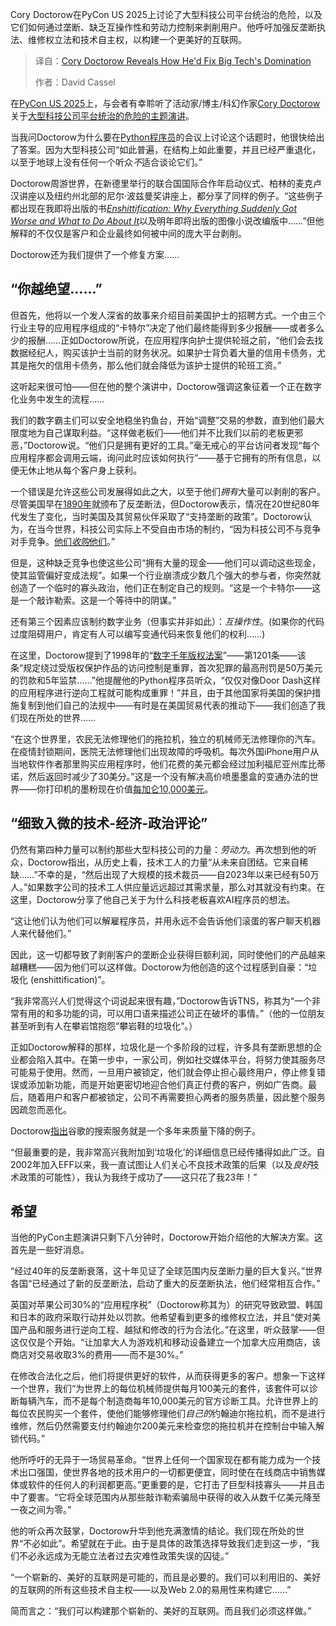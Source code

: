<!--
title: 科里·多克托罗揭示如何破解大型科技公司的垄断
cover: https://cdn.thenewstack.io/media/2025/07/cc31b0a8-cory-doctorow-screenshot-from-pycon-us-2025-keynote.jpg
summary: Cory Doctorow在PyCon US 2025上讨论了大型科技公司平台统治的危险，以及它们如何通过垄断、缺乏互操作性和劳动力控制来剥削用户。他呼吁加强反垄断执法、维修权立法和技术自主权，以构建一个更美好的互联网。
-->

Cory Doctorow在PyCon US 2025上讨论了大型科技公司平台统治的危险，以及它们如何通过垄断、缺乏互操作性和劳动力控制来剥削用户。他呼吁加强反垄断执法、维修权立法和技术自主权，以构建一个更美好的互联网。

> 译自：[Cory Doctorow Reveals How He'd Fix Big Tech's Domination](https://thenewstack.io/cory-doctorow-reveals-how-hed-fix-big-techs-domination/)
> 
> 作者：David Cassel

在[PyCon US 2025](https://thenewstack.io/what-can-we-learn-from-historys-most-bizarre-software-bugs/)上，与会者有幸聆听了活动家/博主/科幻作家[Cory Doctorow](https://craphound.com/)关于[大型科技公司平台统治的危险的主题演讲](https://www.youtube.com/watch?v=ydVmzg_SJLw)。

当我问Doctorow为什么要在[Python程序员](https://thenewstack.io/what-is-python/)的会议上讨论这个话题时，他很快给出了答案。因为大型科技公司“如此普遍，在结构上如此重要，并且已经严重退化，以至于地球上没有任何一个听众*不*适合谈论它们。”

Doctorow周游世界，在新德里举行的联合国国际合作年启动仪式、柏林的麦克卢汉讲座以及纽约州北部的尼尔·波兹曼奖讲座上，都分享了同样的例子。“这些例子都出现在我即将出版的书[*Enshittification: Why Everything Suddenly Got Worse and What to Do About It*](https://www.barnesandnoble.com/w/enshittification-cory-doctorow/1146657404)以及明年即将出版的图像小说改编版中……”但他解释的不仅仅是客户和企业最终如何被中间的庞大平台剥削。

Doctorow还为我们提供了一个修复方案……

## “你越绝望……”

但首先，他将以一个发人深省的故事来介绍目前美国护士的招聘方式。一个由三个行业主导的应用程序组成的“卡特尔”决定了他们最终能得到多少报酬——或者多么少的报酬……正如Doctorow所说，在应用程序向护士提供轮班之前，“他们会去找数据经纪人，购买该护士当前的财务状况。如果护士背负着大量的信用卡债务，尤其是拖欠的信用卡债务，那么他们就会降低为该护士提供的轮班工资。”

这听起来很可怕——但在他的整个演讲中，Doctorow强调这象征着一个正在数字化业务中发生的流程……

我们的数字霸主们可以安全地稳坐钓鱼台，开始“调整”交易的参数，直到他们最大限度地为自己谋取利益。“这样做老板们——他们并不比我们以前的老板更邪恶，”Doctorow说。“他们只是拥有更好的工具。”毫无戒心的平台访问者发现“每个应用程序都会调用云端，询问此时应该如何执行”——基于它拥有的所有信息，以便无休止地从每个客户身上获利。

一个错误是允许这些公司发展得如此之大，以至于他们*拥有*大量可以剥削的客户。尽管美国早在[1890年](https://pluralistic.net/2022/02/20/we-should-not-endure-a-king/)就颁布了反垄断法，但Doctorow表示，情况在20世纪80年代发生了变化，当时美国及其贸易伙伴采取了“支持垄断的政策”。Doctorow认为，在当今世界，科技公司实际上不受自由市场的制约，“因为科技公司不与竞争对手竞争。[他们*收购*他们](https://www.theverge.com/2020/7/29/21345723/facebook-instagram-documents-emails-mark-zuckerberg-kevin-systrom-hearing)。”

但是，这种缺乏竞争也使这些公司“拥有大量的现金——他们可以调动这些现金，使其监管偏好变成法规”。如果一个行业崩溃成少数几个强大的参与者，你突然就创造了一个临时的寡头政治，他们正在制定自己的规则。“这是一个卡特尔——这是一个敲诈勒索。这是一个等待中的阴谋。”

还有第三个因素应该制约数字业务（但事实并非如此）：*互操作性*。(如果你的代码过度阻碍用户，肯定有人可以编写变通代码来恢复他们的权利……)

在这里，Doctorow提到了1998年的“[数字千年版权法案](https://en.wikipedia.org/wiki/Digital_Millennium_Copyright_Act)”——第1201条——该条“规定绕过受版权保护作品的访问控制是重罪，首次犯罪的最高刑罚是50万美元的罚款和5年监禁……”他提醒他的Python程序员听众，“仅仅对像Door Dash这样的应用程序进行逆向工程就可能构成重罪！”并且，由于其他国家将美国的保护措施复制到他们自己的法规中——有时是在美国贸易代表的推动下——我们创造了我们现在所处的世界……

“在这个世界里，农民无法修理他们的拖拉机，独立的机械师无法修理你的汽车。在疫情封锁期间，医院无法修理他们出现故障的呼吸机。每次外国iPhone用户从当地软件作者那里购买应用程序时，他们花费的美元都会经过加利福尼亚州库比蒂诺，然后返回时减少了30美分。”这是一个没有解决高价喷墨墨盒的变通办法的世界——你打印机的墨粉现在价值[每加仑10,000美元](https://daringfireball.net/linked/2006/12/22/inkjet-refills)。

## “细致入微的技术-经济-政治评论”

仍然有第四种力量可以制约那些大型科技公司的力量：*劳动力*。再次想到他的听众，Doctorow指出，从历史上看，技术工人的力量“从未来自团结。它来自稀缺……”不幸的是，“然后出现了大规模的技术裁员——自2023年以来已经有50万人。”如果数字公司的技术工人供应量远远超过其需求量，那么对其就没有约束。在这里，Doctorow分享了他自己关于为什么科技老板喜欢AI程序员的想法。

“这让他们认为他们可以解雇程序员，并用永远不会告诉他们滚蛋的客户聊天机器人来代替他们。”

因此，这一切都导致了剥削客户的垄断企业获得巨额利润，同时使他们的产品越来越糟糕——因为他们可以这样做。Doctorow为他创造的这个过程感到自豪：“垃圾化 (enshittification)”。

“我非常高兴人们觉得这个词说起来很有趣，”Doctorow告诉TNS，称其为“一个非常有用的和多功能的词，可以用口语来描述公司正在破坏的事情。”（他的一位朋友甚至听到有人在攀岩馆抱怨“攀岩鞋的垃圾化”。）

正如Doctorow解释的那样，垃圾化是一个多阶段的过程，许多具有垄断思想的企业都会陷入其中。在第一步中，一家公司，例如社交媒体平台，将努力使其服务尽可能易于使用。然而，一旦用户被锁定，他们就会停止担心最终用户，停止修复错误或添加新功能，而是开始更密切地迎合他们真正付费的客户，例如广告商。最后，随着用户和客户都被锁定，公司不再需要担心两者的服务质量，因此整个服务因疏忽而恶化。

Doctorow[指出](https://doctorow.medium.com/googles-enshittification-memos-2d6d57306072)谷歌的搜索服务就是一个多年来质量下降的例子。

“但最重要的是，我非常高兴我附加到‘垃圾化’的详细信息已经传播得如此广泛。自2002年加入EFF以来，我一直试图让人们关心不良技术政策的后果（以及*良好*技术政策的可能性），我认为我终于成功了——这只花了我23年！”

## 希望

当他的PyCon主题演讲只剩下八分钟时，Doctorow开始介绍他的大解决方案。这首先是一些好消息。

“经过40年的反垄断衰落，这十年见证了全球范围内反垄断力量的巨大复兴。”世界各国“已经通过了新的反垄断法，启动了重大的反垄断执法，他们经常相互合作。”

英国对苹果公司30%的“应用程序税”（Doctorow称其为）的研究导致欧盟、韩国和日本的政府采取行动并处以罚款。他希望看到更多的维修权立法，并且“使对美国产品和服务进行逆向工程、越狱和修改的行为合法化。”在这里，听众鼓掌——但这仅仅是个开始。“让加拿大人为游戏机和移动设备建立一个加拿大应用商店，该商店对交易收取3%的费用——而不是30%。”

在修改合法化之后，他们将提供更好的软件，从而获得更多的客户。想象一下这样一个世界，我们“为世界上的每位机械师提供每月100美元的套件，该套件可以诊断每辆汽车，而不是每个制造商每年10,000美元的官方诊断工具。允许世界上的每位农民购买一个套件，使他们能够修理他们*自己的*约翰迪尔拖拉机，而不是进行维修，然后仍然需要支付约翰迪尔200美元来检查您的拖拉机并在控制台中输入解锁代码。”

他所呼吁的无异于一场贸易革命。“世界上任何一个国家现在都有能力成为一个技术出口强国，使世界各地的技术用户的一切都更便宜，同时使在在线商店中销售媒体或软件的任何人的利润都更高。”更重要的是，它打击了巨型科技寡头——并且击中了要害。“它将全球范围内从那些敲诈勒索骗局中获得的收入从数千亿美元降至一夜之间为零。”

他的听众再次鼓掌，Doctorow升华到他充满激情的结论。我们现在所处的世界“不必如此”。希望就在于此。由于是具体的政策选择导致我们走到这一步，“我们不必永远成为无能立法者过去灾难性政策失误的囚徒。”

“一个崭新的、美好的互联网是可能的，而且是必要的。我们可以利用旧的、美好的互联网的所有这些技术自主权——以及Web 2.0的易用性来构建它……”

简而言之：“我们可以构建那个崭新的、美好的互联网。而且我们必须这样做。”